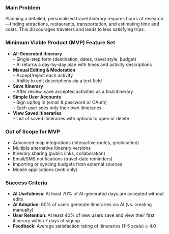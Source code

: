 ### Main Problem

Planning a detailed, personalized travel itinerary requires hours of research—finding attractions, restaurants, transportation, and estimating time and costs. This discourages travelers and leads to less satisfying trips.

### Minimum Viable Product (MVP) Feature Set

- **AI-Generated Itinerary**  
  – Single-step form (destination, dates, travel style, budget)  
  – AI returns a day-by-day plan with times and activity descriptions
- **Manual Editing & Moderation**  
  – Accept/reject each activity  
  – Ability to edit descriptions via a text field
- **Save Itinerary**  
  – After review, save accepted activities as a final itinerary
- **Simple User Accounts**  
  – Sign up/log in (email & password or OAuth)  
  – Each user sees only their own itineraries
- **View Saved Itineraries**  
  – List of saved itineraries with options to open or delete

### Out of Scope for MVP

- Advanced map integrations (interactive routes, geolocation)
- Multiple alternative itinerary versions
- Itinerary sharing (public links, collaboration)
- Email/SMS notifications (travel-date reminders)
- Importing or syncing budgets from external sources
- Mobile applications (web only)

### Success Criteria

- **AI Usefulness**: At least 70% of AI-generated days are accepted without edits
- **AI Adoption**: 60% of users generate itineraries via AI (vs. creating manually)
- **User Retention**: At least 40% of new users save and view their first itinerary within 7 days of signup
- **Feedback**: Average satisfaction rating of itineraries (1–5 scale) ≥ 4.0
